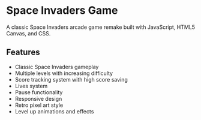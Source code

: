 # Space Invaders Game

A classic Space Invaders arcade game remake built with JavaScript, HTML5 Canvas, and CSS.

## Features

- Classic Space Invaders gameplay
- Multiple levels with increasing difficulty
- Score tracking system with high score saving
- Lives system
- Pause functionality
- Responsive design
- Retro pixel art style
- Level up animations and effects
